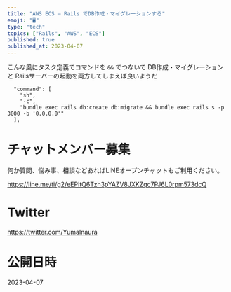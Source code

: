 ```yaml
---
title: "AWS ECS – Rails でDB作成・マイグレーションする"
emoji: "🖥"
type: "tech"
topics: ["Rails", "AWS", "ECS"]
published: true
published_at: 2023-04-07
---
```


こんな風にタスク定義でコマンドを `&&` でつないで
 DB作成・マイグレーションと Railsサーバーの起動を両方してしまえば良いようだ

```
  "command": [
    "sh",
    "-c",
    "bundle exec rails db:create db:migrate && bundle exec rails s -p 3000 -b '0.0.0.0'"
  ],
```


# チャットメンバー募集


何か質問、悩み事、相談などあればLINEオープンチャットもご利用ください。

https://line.me/ti/g2/eEPltQ6Tzh3pYAZV8JXKZqc7PJ6L0rpm573dcQ


# Twitter

https://twitter.com/YumaInaura


# 公開日時

2023-04-07
